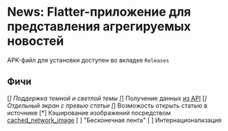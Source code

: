 # News: Flatter-приложение для представления агрегируемых новостей   
APK-файл для установки доступен во вкладке `Releases`

## Фичи
[*] Поддержка темной и светлой темы
[*] Получение данных [из API](https://newsapi.org/)
[*] Отдельный экран с превью статьи
[*] Возможость открыть статью в источнике
[*] Кэширование изображений посредством [cached_network_image](https://pub.dev/packages/cached_network_image)
[ ] "Бесконечная лента"
[ ] Интернационализация
